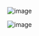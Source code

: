 ![image](https://github.com/vietkitoo/MobileFinalMeetingApp/assets/110998166/c032e939-1e13-4fde-8487-56d5069ac484)

![image](https://github.com/vietkitoo/MobileFinalMeetingApp/assets/110998166/adbaf070-c460-49d3-835f-423f701db0fd)
